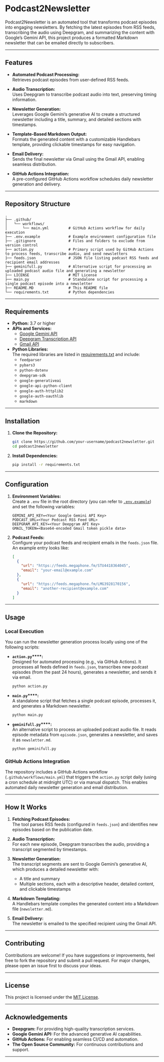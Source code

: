 # Podcast2Newsletter

Podcast2Newsletter is an automated tool that transforms podcast episodes into engaging newsletters. By fetching the latest episodes from RSS feeds, transcribing the audio using Deepgram, and summarizing the content with Google’s Gemini API, this project produces a formatted Markdown newsletter that can be emailed directly to subscribers.

---

## Features

- **Automated Podcast Processing:**\
  Retrieves podcast episodes from user-defined RSS feeds.

- **Audio Transcription:**\
  Uses Deepgram to transcribe podcast audio into text, preserving timing information.

- **Newsletter Generation:**\
  Leverages Google Gemini’s generative AI to create a structured newsletter including a title, summary, and detailed sections with timestamps.

- **Template-Based Markdown Output:**\
  Formats the generated content with a customizable Handlebars template, providing clickable timestamps for easy navigation.

- **Email Delivery:**\
  Sends the final newsletter via Gmail using the Gmail API, enabling seamless distribution.

- **GitHub Actions Integration:**\
  A pre-configured GitHub Actions workflow schedules daily newsletter generation and delivery.

---

## Repository Structure

```
.
├── .github/
│   └── workflows/
│       └── main.yml         # GitHub Actions workflow for daily execution
├── .env.example             # Example environment configuration file
├── .gitignore               # Files and folders to exclude from version control
├── action.py                # Primary script used by GitHub Actions to process feeds, transcribe audio, and send newsletters
├── feeds.json               # JSON file listing podcast RSS feeds and recipient email addresses
├── geminifull.py            # Alternative script for processing an uploaded podcast audio file and generating a newsletter
├── LICENSE                  # MIT License
├── main.py                  # Standalone script for processing a single podcast episode into a newsletter
├── README.MD                # This README file
└── requirements.txt         # Python dependencies
```

---

## Requirements

- **Python:** 3.7 or higher
- **APIs and Services:**
  - [Google Gemini API](https://developers.generativeai.google/)
  - [Deepgram Transcription API](https://deepgram.com/)
  - [Gmail API](https://developers.google.com/gmail/api)
- **Python Libraries:**\
  The required libraries are listed in [requirements.txt](requirements.txt) and include:
  - `feedparser`
  - `pybars3`
  - `python-dotenv`
  - `deepgram-sdk`
  - `google-generativeai`
  - `google-api-python-client`
  - `google-auth-httplib2`
  - `google-auth-oauthlib`
  - `markdown`

---

## Installation

1. **Clone the Repository:**

   ```bash
   git clone https://github.com/your-username/podcast2newsletter.git
   cd podcast2newsletter
   ```

2. **Install Dependencies:**

   ```bash
   pip install -r requirements.txt
   ```

---

## Configuration

1. **Environment Variables:**\
   Create a `.env` file in the root directory (you can refer to [`.env.example`](.env.example)) and set the following variables:

   ```env
   GEMINI_API_KEY=<Your Google Gemini API Key>
   PODCAST_URL=<Your Podcast RSS Feed URL>
   DEEPGRAM_API_KEY=<Your Deepgram API Key>
   GMAIL_TOKEN=<Base64-encoded Gmail token pickle data>
   ```

2. **Podcast Feeds:**\
   Configure your podcast feeds and recipient emails in the `feeds.json` file. An example entry looks like:

   ```json
   [
     {
       "url": "https://feeds.megaphone.fm/STU4418364045",
       "email": "your-email@example.com"
     },
     {
       "url": "https://feeds.megaphone.fm/LMG3928170156",
       "email": "another-recipient@example.com"
     }
   ]
   ```

---

## Usage

### Local Execution

You can run the newsletter generation process locally using one of the following scripts:

- **`action.py`****:**\
  Designed for automated processing (e.g., via GitHub Actions). It processes all feeds defined in `feeds.json`, transcribes new podcast episodes (from the past 24 hours), generates a newsletter, and sends it via email.

  ```bash
  python action.py
  ```

- **`main.py`****:**\
  A standalone script that fetches a single podcast episode, processes it, and generates a Markdown newsletter.

  ```bash
  python main.py
  ```

- **`geminifull.py`****:**\
  An alternative script to process an uploaded podcast audio file. It reads episode metadata from `episode.json`, generates a newsletter, and saves it as `newsletter.md`.

  ```bash
  python geminifull.py
  ```

### GitHub Actions Integration

The repository includes a GitHub Actions workflow (`.github/workflows/main.yml`) that triggers the `action.py` script daily (using a cron schedule at midnight UTC) or via manual dispatch. This enables automated daily newsletter generation and email distribution.

---

## How It Works

1. **Fetching Podcast Episodes:**\
   The tool parses RSS feeds (configured in `feeds.json`) and identifies new episodes based on the publication date.

2. **Audio Transcription:**\
   For each new episode, Deepgram transcribes the audio, providing a transcript segmented by timestamps.

3. **Newsletter Generation:**\
   The transcript segments are sent to Google Gemini’s generative AI, which produces a detailed newsletter with:

   - A title and summary
   - Multiple sections, each with a descriptive header, detailed content, and clickable timestamps

4. **Markdown Templating:**\
   A Handlebars template compiles the generated content into a Markdown file (`newsletter.md`).

5. **Email Delivery:**\
   The newsletter is emailed to the specified recipient using the Gmail API.

---

## Contributing

Contributions are welcome! If you have suggestions or improvements, feel free to fork the repository and submit a pull request. For major changes, please open an issue first to discuss your ideas.

---

## License

This project is licensed under the [MIT License](LICENSE).

---

## Acknowledgements

- **Deepgram:** For providing high-quality transcription services.
- **Google Gemini API:** For the advanced generative AI capabilities.
- **GitHub Actions:** For enabling seamless CI/CD and automation.
- **The Open Source Community:** For continuous contributions and support.

---

